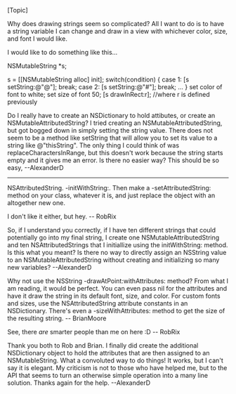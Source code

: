 

[Topic]

Why does drawing strings seem so complicated?  All I want to do is to have a string variable I can change and draw in a view with whichever color, size, and font I would like.

I would like to do something like this...

    
NSMutableString *s;

s = [[NSMutableString alloc] init];
switch(condition)
{
     case 1:
         [s setString:@"@"];
         break;
     case 2:
         [s setString:@"#"];
         break;
...
}
set color of font to white;
set size of font 50;
[s drawInRect:r]; //where r is defined previously


Do I really have to create an NSDictionary to hold attibutes, or create an NSMutableAttributedString?  I tried creating an NSMutableAttributedString, but got bogged down in simply setting the string value.  There does not seem to be a method like setString that will allow you to set its value to a string like @"thisString".  The only thing I could think of was replaceCharactersInRange, but this doesn't work because the string starts empty and it gives me an error.  Is there no easier way?  This should be so easy,  --AlexanderD

----

NSAttributedString. -initWithString:. Then make a -setAttributedString: method on your class, whatever it is, and just replace the object with an altogether new one.

I don't like it either, but hey. -- RobRix

So, if I understand you correctly, if I have ten different strings that could potentially go into my final string, I create one NSMutableAttributedString and ten NSAttributedStrings that I initiallize using the initWithString: method.  Is this what you meant?  Is there no way to directly assign an NSString value to an NSMutableAttributedString without creating and initializing so many new variables? --AlexanderD

Why not use the NSString -drawAtPoint:withAttributes: method?  From what I am reading, it would be perfect. You can even pass nil for the attributes and have it draw the string in its default font, size, and color.  For custom fonts and sizes, use the NSAttributedString attribute constants in an NSDictionary. There's even a -sizeWithAttributes: method to get the size of the resulting string.  -- BrianMoore

See, there *are* smarter people than me on here :D -- RobRix

Thank you both to Rob and Brian.  I finally did create the additional NSDictionary object to hold the attributes that are then assigned to an NSMutableString.  What a convoluted way to do things!  It works, but I can't say it is elegant.  My criticism is not to those who have helped me, but to the API that seems to turn an otherwise simple operation into a many line solution.  Thanks again for the help. --AlexanderD
